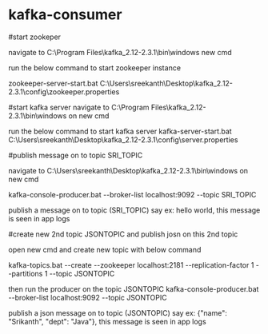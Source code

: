 # kafka-consumer

#start zookeper

navigate to C:\Program Files\kafka_2.12-2.3.1\bin\windows new cmd

run the below command to start zookeeper instance

zookeeper-server-start.bat C:\Users\sreekanth\Desktop\kafka_2.12-2.3.1\config\zookeeper.properties


#start kafka server
navigate to C:\Program Files\kafka_2.12-2.3.1\bin\windows on new cmd

run the below command to start kafka server
kafka-server-start.bat C:\Users\sreekanth\Desktop\kafka_2.12-2.3.1\config\server.properties


#publish message on to topic SRI_TOPIC



navigate to C:\Users\sreekanth\Desktop\kafka_2.12-2.3.1\bin\windows on new cmd

kafka-console-producer.bat --broker-list localhost:9092 --topic SRI_TOPIC

publish a message on to topic (SRI_TOPIC) say ex: hello world, this message is seen in app logs

#create new 2nd topic JSONTOPIC and publish josn on this 2nd topic

open new cmd and create new topic with below command

kafka-topics.bat --create --zookeeper localhost:2181 --replication-factor 1 --partitions 1 --topic JSONTOPIC

then run the producer on the topic JSONTOPIC
kafka-console-producer.bat --broker-list localhost:9092 --topic JSONTOPIC

publish a json message on to topic (JSONTOPIC) say ex: {"name": "Srikanth", "dept": "Java"}, this message is seen in app logs
